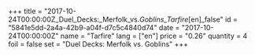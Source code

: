 +++
title = "2017-10-24T00:00:00Z_Duel_Decks:_Merfolk_vs._Goblins_Tarfire_[en]_false"
id = "5841e5dd-2a4a-42b9-a04f-d7c5c4840d74"
date = "2017-10-24T00:00:00Z"
name = "Tarfire"
lang = ["en"]
price = "0.26"
quantity = 4
foil = false
set = "Duel Decks: Merfolk vs. Goblins"
+++
